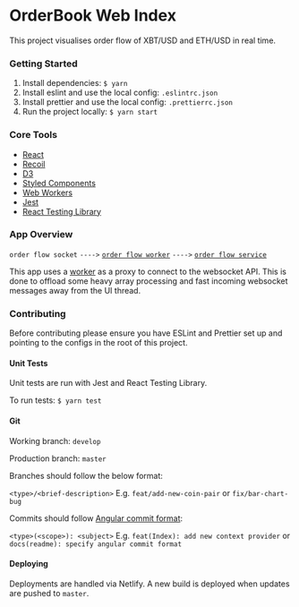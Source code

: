 # OrderBook Web Index

This project visualises order flow of XBT/USD and ETH/USD in real time.

### Getting Started

1. Install dependencies: `$ yarn`
2. Install eslint and use the local config: `.eslintrc.json`
3. Install prettier and use the local config: `.prettierrc.json`
4. Run the project locally: `$ yarn start`

### Core Tools

* [React](https://reactjs.org/)
* [Recoil](https://recoiljs.org/)
* [D3](https://d3js.org/)
* [Styled Components](https://styled-components.com/)
* [Web Workers](https://developer.mozilla.org/en-US/docs/Web/API/Worker)
* [Jest](https://jestjs.io/)
* [React Testing Library](https://testing-library.com/docs/react-testing-library/intro/)

### App Overview

`order flow socket` `---->` [`order flow worker`](src/workers/orderFlowWorker/index.ts) `---->` [`order flow service`](src/services/orderFlowService/index.ts)

This app uses a [worker](https://developer.mozilla.org/en-US/docs/Web/API/Worker) as a proxy to connect to the websocket API. 
This is done to offload some heavy array processing and fast incoming websocket messages away from the UI thread.

### Contributing

Before contributing please ensure you have ESLint and Prettier set up and pointing to the configs in the root of this project.

#### Unit Tests

Unit tests are run with Jest and React Testing Library.

To run tests: `$ yarn test`

#### Git

Working branch: `develop`

Production branch: `master`

Branches should follow the below format:

`<type>/<brief-description>` E.g. `feat/add-new-coin-pair` or `fix/bar-chart-bug`

Commits should follow [Angular commit format](https://gist.github.com/brianclements/841ea7bffdb01346392c):

`<type>(<scope>): <subject>` E.g. `feat(Index): add new context provider` or `docs(readme): specify angular commit format`

#### Deploying

Deployments are handled via Netlify. A new build is deployed when updates are pushed to `master`.
